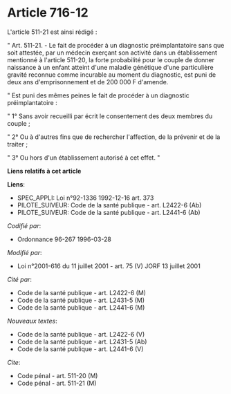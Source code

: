 # Article 716-12

L'article 511-21 est ainsi rédigé :

" Art. 511-21. - Le fait de procéder à un diagnostic préimplantatoire sans que soit attestée, par un médecin exerçant son
activité dans un établissement mentionné à l'article 511-20, la forte probabilité pour le couple de donner naissance à un
enfant atteint d'une maladie génétique d'une particulière gravité reconnue comme incurable au moment du diagnostic, est puni
de deux ans d'emprisonnement et de 200 000 F d'amende.

" Est puni des mêmes peines le fait de procéder à un diagnostic préimplantatoire :

" 1° Sans avoir recueilli par écrit le consentement des deux membres du couple ;

" 2° Ou à d'autres fins que de rechercher l'affection, de la prévenir et de la traiter ;

" 3° Ou hors d'un établissement autorisé à cet effet. "

**Liens relatifs à cet article**

**Liens**:

  - SPEC_APPLI: Loi n°92-1336 1992-12-16 art. 373
  - PILOTE_SUIVEUR: Code de la santé publique - art. L2422-6 (Ab)
  - PILOTE_SUIVEUR: Code de la santé publique - art. L2441-6 (Ab)

_Codifié par_:

  - Ordonnance 96-267 1996-03-28

_Modifié par_:

  - Loi n°2001-616 du 11 juillet 2001 - art. 75 (V) JORF 13 juillet 2001

_Cité par_:

  - Code de la santé publique - art. L2422-6 (M)
  - Code de la santé publique - art. L2431-5 (M)
  - Code de la santé publique - art. L2441-6 (M)

_Nouveaux textes_:

  - Code de la santé publique - art. L2422-6 (V)
  - Code de la santé publique - art. L2431-5 (Ab)
  - Code de la santé publique - art. L2441-6 (V)

_Cite_:

  - Code pénal - art. 511-20 (M)
  - Code pénal - art. 511-21 (M)
